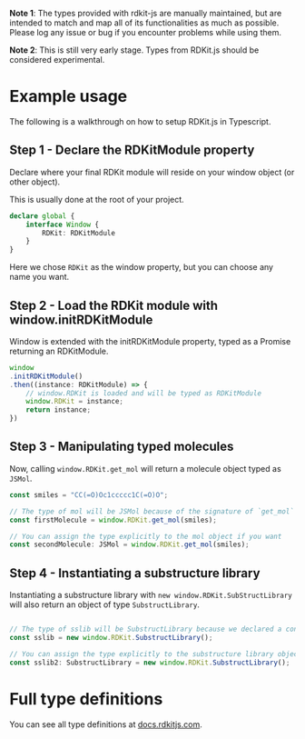 **Note 1**: The types provided with rdkit-js are manually maintained, but are intended to match and map all of its functionalities as much as possible. Please log any issue or bug if you encounter problems while using them.

**Note 2**: This is still very early stage. Types from RDKit.js should be considered experimental.

# Example usage

The following is a walkthrough on how to setup RDKit.js in Typescript.

## Step 1 - Declare the RDKitModule property

Declare where your final RDKit module will reside on your window object (or other object).

This is usually done at the root of your project.

```typescript
declare global {
    interface Window {
        RDKit: RDKitModule
    }
}

```

Here we chose `RDKit` as the window property, but you can choose any name you want.

## Step 2 - Load the RDKit module with window.initRDKitModule

Window is extended with the initRDKitModule property, typed as a Promise returning an RDKitModule.

```typescript
window
.initRDKitModule()
.then((instance: RDKitModule) => {
    // window.RDKit is loaded and will be typed as RDKitModule
    window.RDKit = instance;
    return instance;
})
```

## Step 3 - Manipulating typed molecules

Now, calling `window.RDKit.get_mol` will return a molecule object typed as `JSMol`.

```typescript
const smiles = "CC(=O)Oc1ccccc1C(=O)O";

// The type of mol will be JSMol because of the signature of `get_mol` in our TypeScript definitions.
const firstMolecule = window.RDKit.get_mol(smiles);

// You can assign the type explicitly to the mol object if you want
const secondMolecule: JSMol = window.RDKit.get_mol(smiles);
```

## Step 4 - Instantiating a substructure library

Instantiating a substructure library with `new window.RDKit.SubStructLibrary` will also return an object of type `SubstructLibrary`.

```typescript

// The type of sslib will be SubstructLibrary because we declared a constructor interface for the SubstructLibrary interface in our TypeScript definitions.
const sslib = new window.RDKit.SubstructLibrary();

// You can assign the type explicitly to the substructure library object if you want
const sslib2: SubstructLibrary = new window.RDKit.SubstructLibrary();
```

# Full type definitions

You can see all type definitions at [docs.rdkitjs.com](docs.rdkitjs.com).
